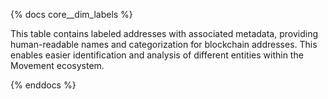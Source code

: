 {% docs core__dim_labels %}

This table contains labeled addresses with associated metadata, providing human-readable names and categorization for blockchain addresses. This enables easier identification and analysis of different entities within the Movement ecosystem.

{% enddocs %}
